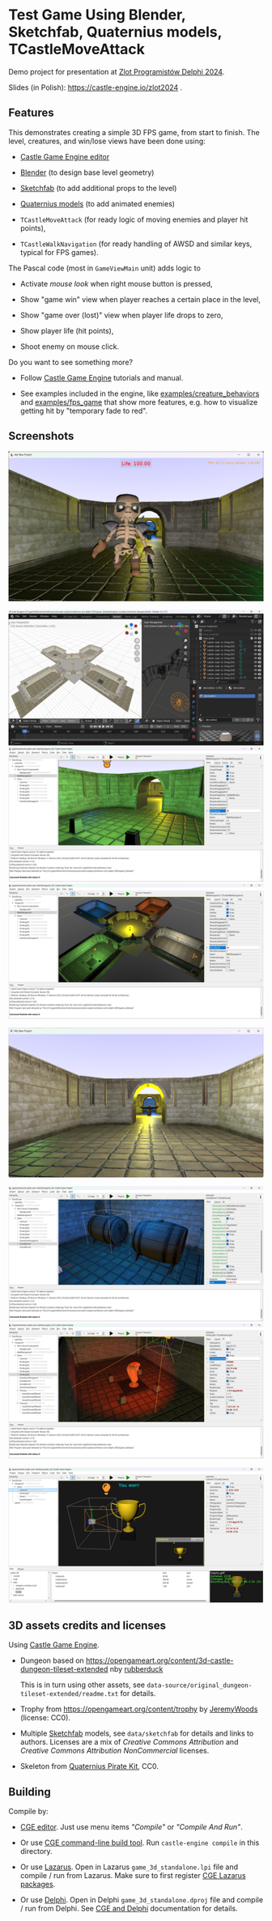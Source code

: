 # Test Game Using Blender, Sketchfab, Quaternius models, TCastleMoveAttack

Demo project for presentation at [Zlot Programistów Delphi 2024](https://www.bsc.com.pl/zlot-programistow-delphi-2024/).

Slides (in Polish): https://castle-engine.io/zlot2024 .

## Features

This demonstrates creating a simple 3D FPS game, from start to finish. The level, creatures, and win/lose views have been done using:

- [Castle Game Engine editor](https://castle-engine.io/editor)

- [Blender](https://castle-engine.io/blender) (to design base level geometry)

- [Sketchfab](https://castle-engine.io/sketchfab) (to add additional props to the level)

- [Quaternius models](https://quaternius.com/) (to add animated enemies)

- `TCastleMoveAttack` (for ready logic of moving enemies and player hit points),

- `TCastleWalkNavigation` (for ready handling of AWSD and similar keys, typical for FPS games).

The Pascal code (most in `GameViewMain` unit) adds logic to

- Activate _mouse look_ when right mouse button is pressed,

- Show "game win" view when player reaches a certain place in the level,

- Show "game over (lost)" view when player life drops to zero,

- Show player life (hit points),

- Shoot enemy on mouse click.

Do you want to see something more?

- Follow [Castle Game Engine](https://castle-engine.io/) tutorials and manual.

- See examples included in the engine, like [examples/creature_behaviors](https://github.com/castle-engine/castle-engine/tree/master/examples/creature_behaviors) and [examples/fps_game](https://github.com/castle-engine/castle-engine/tree/master/examples/fps_game) that show more features, e.g. how to visualize getting hit by "temporary fade to red".

## Screenshots

![Screenshot](screenshots/screenshot.png)

![Level design in Blender](screenshots/level_blender.png)
![Level design in Blender and Castle Game Engine](screenshots/level_blender_cge_1.png)
![Level design in Blender and Castle Game Engine](screenshots/level_blender_cge_2.png)

![Run designed game](screenshots/level_blender_cge_run.png)

![Adding Sketchab assets 1](screenshots/level_sketchfab_1.png)
![Adding Sketchab assets 2](screenshots/level_sketchfab_2.png)

![Game win](screenshots/win.png)

## 3D assets credits and licenses

Using [Castle Game Engine](https://castle-engine.io/).

- Dungeon based on https://opengameart.org/content/3d-castle-dungeon-tileset-extended nby [rubberduck](https://opengameart.org/users/rubberduck)

    This is in turn using other assets, see `data-source/original_dungeon-tileset-extended/readme.txt` for details.

- Trophy from https://opengameart.org/content/trophy by [JeremyWoods](https://opengameart.org/users/jeremywoods) (license: CC0).

- Multiple [Sketchfab](https://sketchfab.com/features/gltf) models, see `data/sketchfab` for details and links to authors. Licenses are a mix of _Creative Commons Attribution_ and _Creative Commons Attribution NonCommercial_ licenses.

- Skeleton from [Quaternius Pirate Kit](https://quaternius.com/packs/piratekit.html), CC0.

## Building

Compile by:

- [CGE editor](https://castle-engine.io/editor). Just use menu items _"Compile"_ or _"Compile And Run"_.

- Or use [CGE command-line build tool](https://castle-engine.io/build_tool). Run `castle-engine compile` in this directory.

- Or use [Lazarus](https://www.lazarus-ide.org/). Open in Lazarus `game_3d_standalone.lpi` file and compile / run from Lazarus. Make sure to first register [CGE Lazarus packages](https://castle-engine.io/lazarus).

- Or use [Delphi](https://www.embarcadero.com/products/Delphi). Open in Delphi `game_3d_standalone.dproj` file and compile / run from Delphi. See [CGE and Delphi](https://castle-engine.io/delphi) documentation for details.
